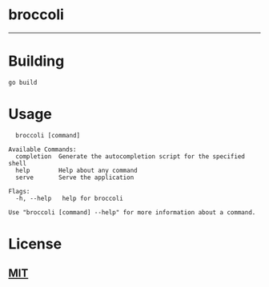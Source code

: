 # broccoli

---

# Building

```
go build
```

# Usage

```
  broccoli [command]

Available Commands:
  completion  Generate the autocompletion script for the specified shell
  help        Help about any command
  serve       Serve the application

Flags:
  -h, --help   help for broccoli

Use "broccoli [command] --help" for more information about a command.
```

# License
## [MIT](./LICENSE)